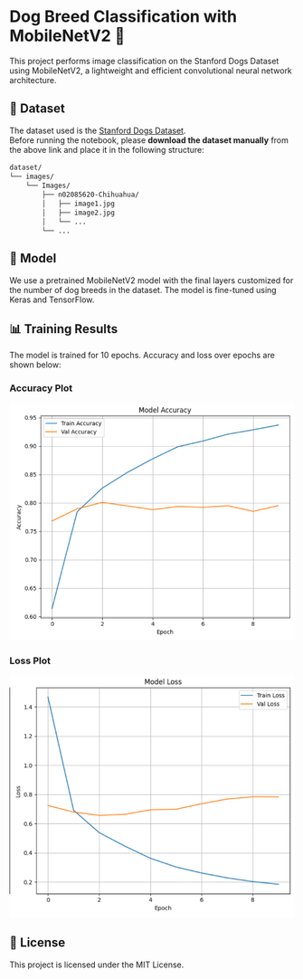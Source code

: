 # Dog Breed Classification with MobileNetV2 🐶

This project performs image classification on the Stanford Dogs Dataset using MobileNetV2, a lightweight and efficient convolutional neural network architecture.

## 📁 Dataset

The dataset used is the [Stanford Dogs Dataset](http://vision.stanford.edu/aditya86/ImageNetDogs/).  
Before running the notebook, please **download the dataset manually** from the above link and place it in the following structure:

```
dataset/
└── images/
    └── Images/
        ├── n02085620-Chihuahua/
        │   ├── image1.jpg
        │   ├── image2.jpg
        │   └── ...
        └── ...
```

## 🧠 Model

We use a pretrained MobileNetV2 model with the final layers customized for the number of dog breeds in the dataset. The model is fine-tuned using Keras and TensorFlow.

## 📊 Training Results

The model is trained for 10 epochs. Accuracy and loss over epochs are shown below:

### Accuracy Plot

![Accuracy](accuracy_per_epoch.PNG)

### Loss Plot

![Loss](loss_per_epoch.PNG)

## 📄 License

This project is licensed under the MIT License.
